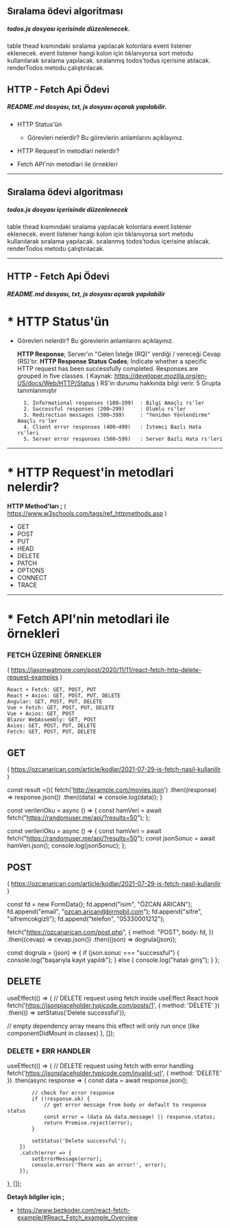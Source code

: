 ## Sıralama ödevi algoritması
##### todos.js dosyası içerisinde düzenlenecek.
table thead kısmındaki sıralama yapılacak kolonlara event listener eklenecek.
event listener hangi kolon için tıklanıyorsa sort metodu kullanılarak sıralama yapılacak.
sıralanmış todos'todus içerisine atılacak.
renderTodos metodu çalıştırılacak.


## HTTP - Fetch Api Ödevi

##### README.md dosyası, txt, js dosyası açarak yapılabilir.

* HTTP Status'ün 
  * Görevleri nelerdir? Bu görevlerin anlamlarını açıklayınız.
   
* HTTP Request'in metodlari  nelerdir? 
  
*  Fetch API'nin metodlari ile örnekleri


___

## Sıralama ödevi algoritması

##### todos.js dosyası içerisinde düzenlenecek

table thead kısmındaki sıralama yapılacak kolonlara event listener eklenecek.
event listener hangi kolon için tıklanıyorsa sort metodu kullanılarak sıralama yapılacak.
sıralanmış todos'todus içerisine atılacak.
renderTodos metodu çalıştırılacak.

___

## HTTP - Fetch Api Ödevi

##### README.md dosyası, txt, js dosyası açarak yapılabilir

# * HTTP Status'ün

* Görevleri nelerdir? Bu görevlerin anlamlarını açıklayınız.

    **HTTP Response**; Server'ın "Gelen İsteğe (RQ)" verdiği / vereceği Cevap (RS)'tır.
    **HTTP Response Status Codes**;
      Indicate whether a specific HTTP request has been successfully completed. Responses are grouped in five classes.
      ( Kaynak: <https://developer.mozilla.org/en-US/docs/Web/HTTP/Status> )
      RS'in durumu hakkında bilgi verir. 5 Grupta tanımlanmıştır

        1. Informational responses (100–199)  : Bilgi Amaçlı rs'ler
        2. Successful responses (200–299)     : Olumlu rs'ler
        3. Redirection messages (300–399)     : "Yeniden Yönlendirme" Amaçlı rs'ler
        4. Client error responses (400–499)   : İstemci Bazlı Hata rs'leri
        5. Server error responses (500–599)   : Server Bazlı Hata rs'leri

___

# * HTTP Request'in metodlari  nelerdir?

**HTTP Method'ları ;** ( <https://www.w3schools.com/tags/ref_httpmethods.asp> )

* GET
* POST
* PUT
* HEAD
* DELETE
* PATCH
* OPTIONS
* CONNECT
* TRACE

___

# *  Fetch API'nin metodlari ile örnekleri

### FETCH ÜZERİNE ÖRNEKLER

( <https://jasonwatmore.com/post/2020/11/11/react-fetch-http-delete-request-examples> )

    React + Fetch: GET, POST, PUT
    React + Axios: GET, POST, PUT, DELETE
    Angular: GET, POST, PUT, DELETE
    Vue + Fetch: GET, POST, PUT, DELETE
    Vue + Axios: GET, POST
    Blazor WebAssembly: GET, POST
    Axios: GET, POST, PUT, DELETE
    Fetch: GET, POST, PUT, DELETE

## GET

( <https://ozcanarican.com/article/kodlar/2021-07-29-js-fetch-nasil-kullanilir> )

const result =(){
  fetch('http://example.com/movies.json')
  .then((response) => response.json())
  .then((data) => console.log(data));
}

const verileriOku = async () => {
  const hamVeri = await fetch("https://randomuser.me/api/?results=50");
};

const verileriOku = async () => {
  const hamVeri = await fetch("https://randomuser.me/api/?results=50");
  const jsonSonuc = await hamVeri.json();
  console.log(jsonSonuc);
};


## POST

( <https://ozcanarican.com/article/kodlar/2021-07-29-js-fetch-nasil-kullanilir> )

const fd = new FormData();
fd.append("isim", "ÖZCAN ARICAN");
fd.append("email", "ozcan.arican@birmobil.com");
fd.append("sifre", "sifremcokgizli");
fd.append("telefon", "05330001212");

fetch("https://ozcanarican.com/post.php", {
  method: "POST",
  body: fd,
})
  .then((cevap) => cevap.json())
  .then((json) => dogrula(json));

const dogrula = (json) => {
  if (json.sonuc === "successful") {
    console.log("başarıyla kayıt yapıldı");
  } else {
    console.log("hatalı giriş");
  }
};

## DELETE

useEffect(() => {
    // DELETE request using fetch inside useEffect React hook
    fetch('https://jsonplaceholder.typicode.com/posts/1', { method: 'DELETE' })
        .then(() => setStatus('Delete successful'));

// empty dependency array means this effect will only run once (like componentDidMount in classes)
}, []);


### DELETE + ERR HANDLER

useEffect(() => {
    // DELETE request using fetch with error handling
    fetch('https://jsonplaceholder.typicode.com/invalid-url', { method: 'DELETE' })
        .then(async response => {
            const data = await response.json();

            // check for error response
            if (!response.ok) {
                // get error message from body or default to response status
                const error = (data && data.message) || response.status;
                return Promise.reject(error);
            }

            setStatus('Delete successful');
        })
        .catch(error => {
            setErrorMessage(error);
            console.error('There was an error!', error);
        });
}, []);



**Detaylı bilgiler için ;**

* <https://www.bezkoder.com/react-fetch-example/#React_Fetch_example_Overview>

